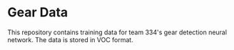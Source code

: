 # Gear Data

This repository contains training data for team 334's gear detection neural network. The data is stored in VOC format.

